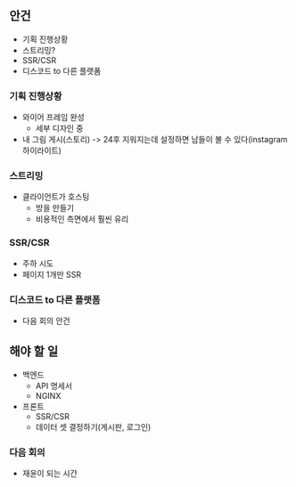 ## 안건
- 기획 진행상황
- 스트리밍?
- SSR/CSR
- 디스코드 to 다른 플랫폼
### 기획 진행상황
- 와이어 프레임 완성
	- 세부 디자인 중
- 내 그림  게시(스토리) -> 24후 지워지는데 설정하면 남들이 볼 수 있다(instagram 하이라이트)
### 스트리밍
- 클라이언트가 호스팅
	- 방을 만들기
	- 비용적인 측면에서 훨씬 유리
### SSR/CSR
- 주하 시도
- 페이지 1개만 SSR
### 디스코드 to 다른 플랫폼
- 다음 회의 안건

## 해야 할 일
- 백엔드
	- API 명세서
	- NGINX
- 프론트
	- SSR/CSR
	- 데이터 셋 결정하기(게시판, 로그인)
### 다음 회의
- 재윤이 되는 시간